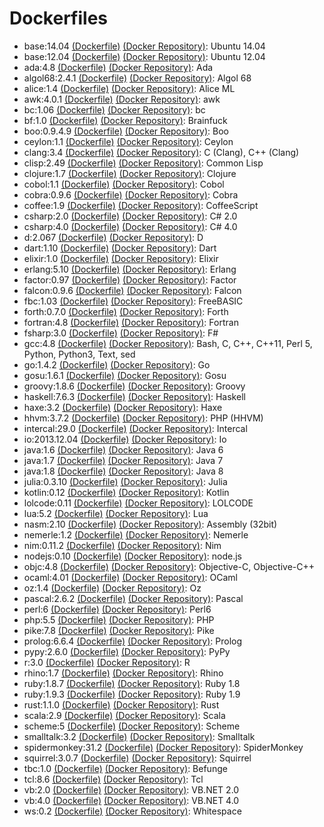# Dockerfiles

* base:14.04 [(Dockerfile)](base/14.04/Dockerfile) [(Docker Repository)](https://registry.hub.docker.com/u/baekjoon/onlinejudge-base): Ubuntu 14.04
* base:12.04 [(Dockerfile)](base/12.04/Dockerfile) [(Docker Repository)](https://registry.hub.docker.com/u/baekjoon/onlinejudge-base): Ubuntu 12.04
* ada:4.8 [(Dockerfile)](ada/4.8/Dockerfile) [(Docker Repository)](https://registry.hub.docker.com/u/baekjoon/onlinejudge-ada): Ada
* algol68:2.4.1 [(Dockerfile)](algol68/2.4.1/Dockerfile) [(Docker Repository)](https://registry.hub.docker.com/u/baekjoon/onlinejudge-algol68): Algol 68
* alice:1.4 [(Dockerfile)](alice/1.4/Dockerfile) [(Docker Repository)](https://registry.hub.docker.com/u/baekjoon/onlinejudge-alice): Alice ML
* awk:4.0.1 [(Dockerfile)](awk/4.0.1/Dockerfile) [(Docker Repository)](https://registry.hub.docker.com/u/baekjoon/onlinejudge-awk): awk
* bc:1.06 [(Dockerfile)](bc/1.06/Dockerfile) [(Docker Repository)](https://registry.hub.docker.com/u/baekjoon/onlinejudge-bc): bc
* bf:1.0 [(Dockerfile)](bf/1.0/Dockerfile) [(Docker Repository)](https://registry.hub.docker.com/u/baekjoon/onlinejudge-bf): Brainfuck
* boo:0.9.4.9 [(Dockerfile)](boo/0.9.4.9/Dockerfile) [(Docker Repository)](https://registry.hub.docker.com/u/baekjoon/onlinejudge-boo): Boo
* ceylon:1.1 [(Dockerfile)](ceylon/1.1/Dockerfile) [(Docker Repository)](https://registry.hub.docker.com/u/baekjoon/onlinejudge-ceylon): Ceylon
* clang:3.4 [(Dockerfile)](clang/3.4/Dockerfile) [(Docker Repository)](https://registry.hub.docker.com/u/baekjoon/onlinejudge-clang): C (Clang), C++ (Clang)
* clisp:2.49 [(Dockerfile)](clisp/2.49/Dockerfile) [(Docker Repository)](https://registry.hub.docker.com/u/baekjoon/onlinejudge-clisp): Common Lisp
* clojure:1.7 [(Dockerfile)](clojure/1.7/Dockerfile) [(Docker Repository)](https://registry.hub.docker.com/u/baekjoon/onlinejudge-clojure): Clojure
* cobol:1.1 [(Dockerfile)](cobol/1.1/Dockerfile) [(Docker Repository)](https://registry.hub.docker.com/u/baekjoon/onlinejudge-cobol): Cobol
* cobra:0.9.6 [(Dockerfile)](cobra/0.9.6/Dockerfile) [(Docker Repository)](https://registry.hub.docker.com/u/baekjoon/onlinejudge-cobra): Cobra
* coffee:1.9 [(Dockerfile)](coffee/1.9/Dockerfile) [(Docker Repository)](https://registry.hub.docker.com/u/baekjoon/onlinejudge-coffee): CoffeeScript
* csharp:2.0 [(Dockerfile)](csharp/2.0/Dockerfile) [(Docker Repository)](https://registry.hub.docker.com/u/baekjoon/onlinejudge-csharp): C# 2.0
* csharp:4.0 [(Dockerfile)](csharp/4.0/Dockerfile) [(Docker Repository)](https://registry.hub.docker.com/u/baekjoon/onlinejudge-csharp): C# 4.0
* d:2.067 [(Dockerfile)](d/2.067/Dockerfile) [(Docker Repository)](https://registry.hub.docker.com/u/baekjoon/onlinejudge-d): D
* dart:1.10 [(Dockerfile)](dart/1.10/Dockerfile) [(Docker Repository)](https://registry.hub.docker.com/u/baekjoon/onlinejudge-dart): Dart
* elixir:1.0 [(Dockerfile)](elixir/1.0/Dockerfile) [(Docker Repository)](https://registry.hub.docker.com/u/baekjoon/onlinejudge-elixir): Elixir
* erlang:5.10 [(Dockerfile)](erlang/5.10/Dockerfile) [(Docker Repository)](https://registry.hub.docker.com/u/baekjoon/onlinejudge-erlang): Erlang
* factor:0.97 [(Dockerfile)](factor/0.97/Dockerfile) [(Docker Repository)](https://registry.hub.docker.com/u/baekjoon/onlinejudge-factor): Factor
* falcon:0.9.6 [(Dockerfile)](falcon/0.9.6/Dockerfile) [(Docker Repository)](https://registry.hub.docker.com/u/baekjoon/onlinejudge-falcon): Falcon
* fbc:1.03 [(Dockerfile)](fbc/1.03/Dockerfile) [(Docker Repository)](https://registry.hub.docker.com/u/baekjoon/onlinejudge-fbc): FreeBASIC
* forth:0.7.0 [(Dockerfile)](forth/0.7.0/Dockerfile) [(Docker Repository)](https://registry.hub.docker.com/u/baekjoon/onlinejudge-forth): Forth
* fortran:4.8 [(Dockerfile)](fortran/4.8/Dockerfile) [(Docker Repository)](https://registry.hub.docker.com/u/baekjoon/onlinejudge-fortran): Fortran
* fsharp:3.0 [(Dockerfile)](fsharp/3.0/Dockerfile) [(Docker Repository)](https://registry.hub.docker.com/u/baekjoon/onlinejudge-fsharp): F#
* gcc:4.8 [(Dockerfile)](gcc/4.8/Dockerfile) [(Docker Repository)](https://registry.hub.docker.com/u/baekjoon/onlinejudge-gcc): Bash, C, C++, C++11, Perl 5, Python, Python3, Text, sed
* go:1.4.2 [(Dockerfile)](go/1.4.2/Dockerfile) [(Docker Repository)](https://registry.hub.docker.com/u/baekjoon/onlinejudge-go): Go
* gosu:1.6.1 [(Dockerfile)](gosu/1.6.1/Dockerfile) [(Docker Repository)](https://registry.hub.docker.com/u/baekjoon/onlinejudge-gosu): Gosu
* groovy:1.8.6 [(Dockerfile)](groovy/1.8.6/Dockerfile) [(Docker Repository)](https://registry.hub.docker.com/u/baekjoon/onlinejudge-groovy): Groovy
* haskell:7.6.3 [(Dockerfile)](haskell/7.6.3/Dockerfile) [(Docker Repository)](https://registry.hub.docker.com/u/baekjoon/onlinejudge-haskell): Haskell
* haxe:3.2 [(Dockerfile)](haxe/3.2/Dockerfile) [(Docker Repository)](https://registry.hub.docker.com/u/baekjoon/onlinejudge-haxe): Haxe
* hhvm:3.7.2 [(Dockerfile)](hhvm/3.7.2/Dockerfile) [(Docker Repository)](https://registry.hub.docker.com/u/baekjoon/onlinejudge-hhvm): PHP (HHVM)
* intercal:29.0 [(Dockerfile)](intercal/29.0/Dockerfile) [(Docker Repository)](https://registry.hub.docker.com/u/baekjoon/onlinejudge-intercal): Intercal
* io:2013.12.04 [(Dockerfile)](io/2013.12.04/Dockerfile) [(Docker Repository)](https://registry.hub.docker.com/u/baekjoon/onlinejudge-io): Io
* java:1.6 [(Dockerfile)](java/1.6/Dockerfile) [(Docker Repository)](https://registry.hub.docker.com/u/baekjoon/onlinejudge-java): Java 6
* java:1.7 [(Dockerfile)](java/1.7/Dockerfile) [(Docker Repository)](https://registry.hub.docker.com/u/baekjoon/onlinejudge-java): Java 7
* java:1.8 [(Dockerfile)](java/1.8/Dockerfile) [(Docker Repository)](https://registry.hub.docker.com/u/baekjoon/onlinejudge-java): Java 8
* julia:0.3.10 [(Dockerfile)](julia/0.3.10/Dockerfile) [(Docker Repository)](https://registry.hub.docker.com/u/baekjoon/onlinejudge-julia): Julia
* kotlin:0.12 [(Dockerfile)](kotlin/0.12/Dockerfile) [(Docker Repository)](https://registry.hub.docker.com/u/baekjoon/onlinejudge-kotlin): Kotlin
* lolcode:0.11 [(Dockerfile)](lolcode/0.11/Dockerfile) [(Docker Repository)](https://registry.hub.docker.com/u/baekjoon/onlinejudge-lolcode): LOLCODE
* lua:5.2 [(Dockerfile)](lua/5.2/Dockerfile) [(Docker Repository)](https://registry.hub.docker.com/u/baekjoon/onlinejudge-lua): Lua
* nasm:2.10 [(Dockerfile)](nasm/2.10/Dockerfile) [(Docker Repository)](https://registry.hub.docker.com/u/baekjoon/onlinejudge-nasm): Assembly (32bit)
* nemerle:1.2 [(Dockerfile)](nemerle/1.2/Dockerfile) [(Docker Repository)](https://registry.hub.docker.com/u/baekjoon/onlinejudge-nemerle): Nemerle
* nim:0.11.2 [(Dockerfile)](nim/0.11.2/Dockerfile) [(Docker Repository)](https://registry.hub.docker.com/u/baekjoon/onlinejudge-nim): Nim
* nodejs:0.10 [(Dockerfile)](nodejs/0.10/Dockerfile) [(Docker Repository)](https://registry.hub.docker.com/u/baekjoon/onlinejudge-nodejs): node.js
* objc:4.8 [(Dockerfile)](objc/4.8/Dockerfile) [(Docker Repository)](https://registry.hub.docker.com/u/baekjoon/onlinejudge-objc): Objective-C, Objective-C++
* ocaml:4.01 [(Dockerfile)](ocaml/4.01/Dockerfile) [(Docker Repository)](https://registry.hub.docker.com/u/baekjoon/onlinejudge-ocaml): OCaml
* oz:1.4 [(Dockerfile)](oz/1.4/Dockerfile) [(Docker Repository)](https://registry.hub.docker.com/u/baekjoon/onlinejudge-oz): Oz
* pascal:2.6.2 [(Dockerfile)](pascal/2.6.2/Dockerfile) [(Docker Repository)](https://registry.hub.docker.com/u/baekjoon/onlinejudge-pascal): Pascal
* perl:6 [(Dockerfile)](perl/6/Dockerfile) [(Docker Repository)](https://registry.hub.docker.com/u/baekjoon/onlinejudge-perl): Perl6
* php:5.5 [(Dockerfile)](php/5.5/Dockerfile) [(Docker Repository)](https://registry.hub.docker.com/u/baekjoon/onlinejudge-php): PHP
* pike:7.8 [(Dockerfile)](pike/7.8/Dockerfile) [(Docker Repository)](https://registry.hub.docker.com/u/baekjoon/onlinejudge-pike): Pike
* prolog:6.6.4 [(Dockerfile)](prolog/6.6.4/Dockerfile) [(Docker Repository)](https://registry.hub.docker.com/u/baekjoon/onlinejudge-prolog): Prolog
* pypy:2.6.0 [(Dockerfile)](pypy/2.6.0/Dockerfile) [(Docker Repository)](https://registry.hub.docker.com/u/baekjoon/onlinejudge-pypy): PyPy
* r:3.0 [(Dockerfile)](r/3.0/Dockerfile) [(Docker Repository)](https://registry.hub.docker.com/u/baekjoon/onlinejudge-r): R
* rhino:1.7 [(Dockerfile)](rhino/1.7/Dockerfile) [(Docker Repository)](https://registry.hub.docker.com/u/baekjoon/onlinejudge-rhino): Rhino
* ruby:1.8.7 [(Dockerfile)](ruby/1.8.7/Dockerfile) [(Docker Repository)](https://registry.hub.docker.com/u/baekjoon/onlinejudge-ruby): Ruby 1.8
* ruby:1.9.3 [(Dockerfile)](ruby/1.9.3/Dockerfile) [(Docker Repository)](https://registry.hub.docker.com/u/baekjoon/onlinejudge-ruby): Ruby 1.9
* rust:1.1.0 [(Dockerfile)](rust/1.1.0/Dockerfile) [(Docker Repository)](https://registry.hub.docker.com/u/baekjoon/onlinejudge-rust): Rust
* scala:2.9 [(Dockerfile)](scala/2.9/Dockerfile) [(Docker Repository)](https://registry.hub.docker.com/u/baekjoon/onlinejudge-scala): Scala
* scheme:5 [(Dockerfile)](scheme/5/Dockerfile) [(Docker Repository)](https://registry.hub.docker.com/u/baekjoon/onlinejudge-scheme): Scheme
* smalltalk:3.2 [(Dockerfile)](smalltalk/3.2/Dockerfile) [(Docker Repository)](https://registry.hub.docker.com/u/baekjoon/onlinejudge-smalltalk): Smalltalk
* spidermonkey:31.2 [(Dockerfile)](spidermonkey/31.2/Dockerfile) [(Docker Repository)](https://registry.hub.docker.com/u/baekjoon/onlinejudge-spidermonkey): SpiderMonkey
* squirrel:3.0.7 [(Dockerfile)](squirrel/3.0.7/Dockerfile) [(Docker Repository)](https://registry.hub.docker.com/u/baekjoon/onlinejudge-squirrel): Squirrel
* tbc:1.0 [(Dockerfile)](tbc/1.0/Dockerfile) [(Docker Repository)](https://registry.hub.docker.com/u/baekjoon/onlinejudge-tbc): Befunge
* tcl:8.6 [(Dockerfile)](tcl/8.6/Dockerfile) [(Docker Repository)](https://registry.hub.docker.com/u/baekjoon/onlinejudge-tcl): Tcl
* vb:2.0 [(Dockerfile)](vb/2.0/Dockerfile) [(Docker Repository)](https://registry.hub.docker.com/u/baekjoon/onlinejudge-vb): VB.NET 2.0
* vb:4.0 [(Dockerfile)](vb/4.0/Dockerfile) [(Docker Repository)](https://registry.hub.docker.com/u/baekjoon/onlinejudge-vb): VB.NET 4.0
* ws:0.2 [(Dockerfile)](ws/0.2/Dockerfile) [(Docker Repository)](https://registry.hub.docker.com/u/baekjoon/onlinejudge-ws): Whitespace
